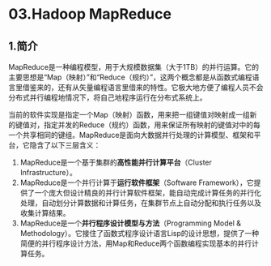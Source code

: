 # 03.Hadoop MapReduce

## 1.简介

MapReduce是一种编程模型，用于大规模数据集（大于1TB）的并行运算。它的主要思想是“Map（映射）”和“Reduce（规约）”，这两个概念都是从函数式编程语言里借鉴来的，还有从矢量编程语言里借来的特性。它极大地方便了编程人员不会分布式并行编程地情况下，将自己地程序运行在分布式系统上。

当前的软件实现是指定一个Map（映射）函数，用来把一组键值对映射成一组新的键值对，指定并发的Reduce（规约）函数，用来保证所有映射的键值对中的每一个共享相同的键组。MapReduce是面向大数据并行处理的计算模型、框架和平台，它隐含了以下三层含义：

1. MapReduce是一个基于集群的**高性能并行计算平台**（Cluster Infrastructure）。
2. MapReduce是一个并行计算于**运行软件框架**（Software Framework），它提供了一个庞大但设计精良的并行计算软件框架，能自动完成计算任务的并行化处理，自动划分计算数据和计算任务，在集群节点上自动分配和执行任务以及收集计算结果。
3. MapReduce是一个**并行程序设计模型与方法**（Programming Model & Methodology）。它接住了函数式程序设计语言Lisp的设计思想，提供了一种简便的并行程序设计方法，用Map和Reduce两个函数编程实现基本的并行计算任务。



